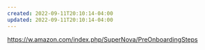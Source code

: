 ```yaml
---
created: 2022-09-11T20:10:14-04:00
updated: 2022-09-11T20:10:14-04:00
---
```



https://w.amazon.com/index.php/SuperNova/PreOnboardingSteps





